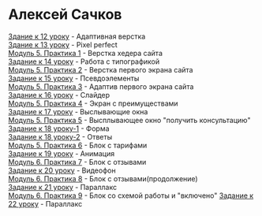 # Алексей Сачков
[Здание к 12 уроку](https://sachkovae.github.io/lesson-12/) - Адаптивная верстка  
[Здание к 13 уроку](https://sachkovae.github.io/lesson_13/) - Pixel perfect  
[Модуль 5. Практика 1](https://sachkovae.github.io/practic_1/) - Верстка хедера сайта  
[Задание к 14 уроку](https://sachkovae.github.io/lesson_14/) - Работа с типографикой  
[Модуль 5. Практика 2](https://sachkovae.github.io/practic_2/) - Верстка первого экрана сайта  
[Задание к 15 уроку](https://sachkovae.github.io/lesson_15/) - Псевдоэлементы  
[Модуль 5. Практика 3](https://sachkovae.github.io/practic_3/) -  Адаптив первого экрана сайта  
[Задание к 16 уроку](https://sachkovae.github.io/lesson_16/) - Слайдер  
[Модуль 5. Практика 4](https://sachkovae.github.io/practic_4/) -  Экран с преимуществами  
[Задание к 17 уроку](https://sachkovae.github.io/lesson_17/) - Выслывающие окна  
[Модуль 5. Практика 5](https://sachkovae.github.io/practic_5/) -  Высплывающее окно "получить консультацию"  
[Задание к 18 уроку-1](https://sachkovae.github.io/lesson_18_tab/) - Форма  
[Задание к 18 уроку-2](https://sachkovae.github.io/lesson_18_accord/) - Ответы  
[Модуль 5. Практика 6](https://sachkovae.github.io/practic_6/) -  Блок с тарифами  
[Задание к 19 уроку](https://sachkovae.github.io/lesson_19/) - Анимация  
[Модуль 6. Практика 7](https://sachkovae.github.io/practic_7/) -  Блок с отзывами  
[Задание к 20 уроку](https://sachkovae.github.io/lesson_20/) - Видеофон  
[Модуль 6. Практика 8](https://sachkovae.github.io/practic_8/) -  Блок с отзывами(продолжение)  
[Задание к 21 уроку](https://sachkovae.github.io/lesson_21/) - Параллакс  
[Модуль 6. Практика 9](https://sachkovae.github.io/practic_9/) -  Блок со схемой работы и "включено"
[Задание к 22 уроку](https://sachkovae.github.io/lesson_22/) - Параллакс  
